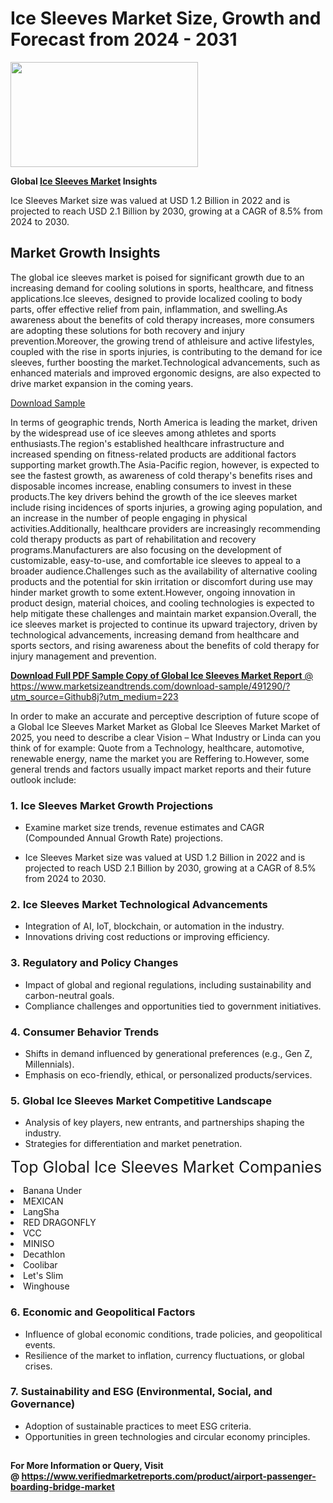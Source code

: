 <H1>Ice Sleeves Market Size, Growth and Forecast from 2024 - 2031</H1><img class="aligncenter size-medium wp-image-584254" src="https://thirdeyenews.in/wp-content/uploads/2024/09/Global-Market-Research-300x168.jpeg" alt="" width="300" height="168" /><p><strong>Global&nbsp;<a href="https://www.marketsizeandtrends.com/download-sample/491290/?utm_source=Github8j?utm_medium=223">Ice Sleeves Market</a> Insights</strong></p><p>Ice Sleeves Market size was valued at USD 1.2 Billion in 2022 and is projected to reach USD 2.1 Billion by 2030, growing at a CAGR of 8.5% from 2024 to 2030.</p><p><h2>Market Growth Insights</h2> <p>The global ice sleeves market is poised for significant growth due to an increasing demand for cooling solutions in sports, healthcare, and fitness applications.Ice sleeves, designed to provide localized cooling to body parts, offer effective relief from pain, inflammation, and swelling.As awareness about the benefits of cold therapy increases, more consumers are adopting these solutions for both recovery and injury prevention.Moreover, the growing trend of athleisure and active lifestyles, coupled with the rise in sports injuries, is contributing to the demand for ice sleeves, further boosting the market.Technological advancements, such as enhanced materials and improved ergonomic designs, are also expected to drive market expansion in the coming years.</p> <p><a href="#">Download Sample</a></p> <p>In terms of geographic trends, North America is leading the market, driven by the widespread use of ice sleeves among athletes and sports enthusiasts.The region's established healthcare infrastructure and increased spending on fitness-related products are additional factors supporting market growth.The Asia-Pacific region, however, is expected to see the fastest growth, as awareness of cold therapy's benefits rises and disposable incomes increase, enabling consumers to invest in these products.The key drivers behind the growth of the ice sleeves market include rising incidences of sports injuries, a growing aging population, and an increase in the number of people engaging in physical activities.Additionally, healthcare providers are increasingly recommending cold therapy products as part of rehabilitation and recovery programs.Manufacturers are also focusing on the development of customizable, easy-to-use, and comfortable ice sleeves to appeal to a broader audience.Challenges such as the availability of alternative cooling products and the potential for skin irritation or discomfort during use may hinder market growth to some extent.However, ongoing innovation in product design, material choices, and cooling technologies is expected to help mitigate these challenges and maintain market expansion.Overall, the ice sleeves market is projected to continue its upward trajectory, driven by technological advancements, increasing demand from healthcare and sports sectors, and rising awareness about the benefits of cold therapy for injury management and prevention.</p> <p><a href="#"></p><p><span class=""><strong>Download Full PDF Sample Copy of Global Ice Sleeves Market Report</strong> @ <a href="https://www.marketsizeandtrends.com/download-sample/491290/?utm_source=Github8j?utm_medium=223" target="_blank">https://www.marketsizeandtrends.com/download-sample/491290/?utm_source=Github8j?utm_medium=223</a></span></p><p>In order to make an accurate and perceptive description of future scope of a Global&nbsp;Ice Sleeves Market Market as Global&nbsp;Ice Sleeves Market Market of 2025, you need to describe a clear Vision &ndash; What Industry or Linda can you think of for example: Quote from a Technology, healthcare, automotive, renewable energy, name the market you are Reffering to.However, some general trends and factors usually impact market reports and their future outlook include:</p><h3>1.&nbsp;<strong>Ice Sleeves Market Growth Projections</strong></h3><ul><li>Examine market size trends, revenue estimates and CAGR (Compounded Annual Growth Rate) projections.</li><li><p>Ice Sleeves Market size was valued at USD 1.2 Billion in 2022 and is projected to reach USD 2.1 Billion by 2030, growing at a CAGR of 8.5% from 2024 to 2030.</p></li></ul><h3>2.&nbsp;<strong>Ice Sleeves Market Technological Advancements</strong></h3><ul><li>Integration of AI, IoT, blockchain, or automation in the industry.</li><li>Innovations driving cost reductions or improving efficiency.</li></ul><h3>3.&nbsp;<strong>Regulatory and Policy Changes</strong></h3><ul><li>Impact of global and regional regulations, including sustainability and carbon-neutral goals.</li><li>Compliance challenges and opportunities tied to government initiatives.</li></ul><h3>4.&nbsp;<strong>Consumer Behavior Trends</strong></h3><ul><li>Shifts in demand influenced by generational preferences (e.g., Gen Z, Millennials).</li><li>Emphasis on eco-friendly, ethical, or personalized products/services.</li></ul><h3>5.&nbsp;<strong>Global Ice Sleeves Market Competitive Landscape</strong></h3><ul><li>Analysis of key players, new entrants, and partnerships shaping the industry.</li><li>Strategies for differentiation and market penetration.</li></ul><p data-pm-slice="1 1 []"><span style="color: inherit; font-family: inherit; font-size: 25px;">Top Global Ice Sleeves Market Companies</span></p><div class="" data-test-id=""><p><li>Banana Under</li><li> MEXICAN</li><li> LangSha</li><li> RED DRAGONFLY</li><li> VCC</li><li> MINISO</li><li> Decathlon</li><li> Coolibar</li><li> Let's Slim</li><li> Winghouse</li></p></div><h3>6.&nbsp;<strong>Economic and Geopolitical Factors</strong></h3><ul><li>Influence of global economic conditions, trade policies, and geopolitical events.</li><li>Resilience of the market to inflation, currency fluctuations, or global crises.</li></ul><h3>7.&nbsp;<strong>Sustainability and ESG (Environmental, Social, and Governance)</strong></h3><ul><li>Adoption of sustainable practices to meet ESG criteria.</li><li>Opportunities in green technologies and circular economy principles.</li></ul><h2><strong style="font-size: 14px;">For More Information or Query, Visit @&nbsp;</strong><a style="background-color: #ffffff; font-size: 14px;" href="https://www.marketsizeandtrends.com/report/ice-sleeves-market/" target="_blank">https://www.verifiedmarketreports.com/product/airport-passenger-boarding-bridge-market</a></h2>